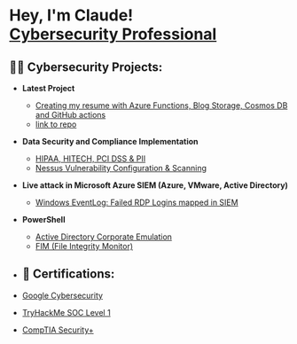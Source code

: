 <h1>Hey, I'm Claude! <br/><a href="https://github.com/CSG1000"></a> <a href="https://www.linkedin.com/in/claude-st-germaine-92030a279/">Cybersecurity Professional</a>

<h2>👨‍💻 Cybersecurity Projects:</h2>

- <b>Latest Project </b>
  - [Creating my resume with Azure Functions, Blog Storage, Cosmos DB and GitHub actions](https://www.claudestgermaine.site/)
  - [link to repo](https://github.com/CSG1000/azure-resume)

- <b>Data Security and Compliance Implementation </b>
  - [HIPAA, HITECH, PCI DSS & PII](https://medium.com/@claudestgermaine95/securing-health-forward-navigating-hipaa-hitech-and-pci-dss-compliance-with-nist-rmf-bdc397ebe1db)
  - [Nessus Vulnerability Configuration & Scanning](https://medium.com/@claudestgermaine95/nessus-vulnerability-management-f56ef5c40c1e)
- <b>Live attack in Microsoft Azure SIEM (Azure, VMware, Active Directory)</b>
  - [Windows EventLog: Failed RDP Logins mapped in SIEM](https://medium.com/@claudestgermaine95/live-attacks-in-a-siem-microsoft-azure-5fd4ae70738b) <b><i></b></i>
- <b>PowerShell</b>
  - [Active Directory Corporate Emulation](https://medium.com/@claudestgermaine95/corporate-emulation-network-with-oracle-virtualbox-b2b3ba65e772)
  - [FIM (File Integrity Monitor)](https://medium.com/@claudestgermaine95/a-simple-file-integrity-monitor-with-powershell-240692945e4e)


 - <h2> 📜 Certifications:</h2>

  - [Google Cybersecurity](https://imgur.com/a/zeMVhlB)
  - [TryHackMe SOC Level 1](https://imgur.com/a/ElrJimt)
  - [CompTIA Security+](https://imgur.com/a/LNt0N1S)


